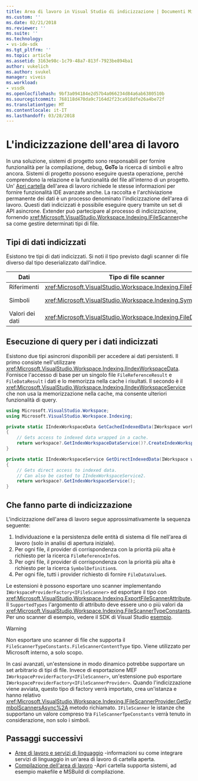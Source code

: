 ```yaml
---
title: Area di lavoro in Visual Studio di indicizzazione | Documenti Microsoft
ms.custom: ''
ms.date: 02/21/2018
ms.reviewer: ''
ms.suite: ''
ms.technology:
- vs-ide-sdk
ms.tgt_pltfrm: ''
ms.topic: article
ms.assetid: 3163e98c-1c79-48a7-813f-7923be894ba1
author: vukelich
ms.author: svukel
manager: viveis
ms.workload:
- vssdk
ms.openlocfilehash: 9bf3a094184e2d57b4a066234d84a6ab6380510b
ms.sourcegitcommit: 768118d470da9c7164d2f23ca918dfe26a4be72f
ms.translationtype: MT
ms.contentlocale: it-IT
ms.lasthandoff: 03/28/2018
---
```

# <a name="workspace-indexing"></a>L'indicizzazione dell'area di lavoro

In una soluzione, sistemi di progetto sono responsabili per fornire funzionalità per la compilazione, debug, **GoTo** la ricerca di simboli e altro ancora. Sistemi di progetto possono eseguire questa operazione, perché comprendono la relazione e la funzionalità del file all'interno di un progetto. Un' [Apri cartella](../ide/develop-code-in-visual-studio-without-projects-or-solutions.md) dell'area di lavoro richiede le stesse informazioni per fornire funzionalità IDE avanzate anche. La raccolta e l'archiviazione permanente dei dati è un processo denominato l'indicizzazione dell'area di lavoro. Questi dati indicizzati è possibile eseguire query tramite un set di API asincrone. Extender può partecipare al processo di indicizzazione, fornendo <xref:Microsoft.VisualStudio.Workspace.Indexing.IFileScanner>che sa come gestire determinati tipi di file.

## <a name="types-of-indexed-data"></a>Tipi di dati indicizzati

Esistono tre tipi di dati indicizzati. Si noti il tipo previsto dagli scanner di file diverso dal tipo deserializzato dall'indice.

|Dati|Tipo di file scanner|Tipo di risultato di query di indice|Tipi correlati|
|--|--|--|--|
|Riferimenti|<xref:Microsoft.VisualStudio.Workspace.Indexing.FileReferenceInfo>|<xref:Microsoft.VisualStudio.Workspace.Indexing.FileReferenceResult>|<xref:Microsoft.VisualStudio.Workspace.Indexing.FileReferenceInfoType>|
|Simboli|<xref:Microsoft.VisualStudio.Workspace.Indexing.SymbolDefinition>|<xref:Microsoft.VisualStudio.Workspace.Indexing.SymbolDefinitionSearchResult>|<xref:Microsoft.VisualStudio.Workspace.Indexing.ISymbolService> deve essere usato al posto della `IIndexWorkspaceService` per le query|
|Valori dei dati|<xref:Microsoft.VisualStudio.Workspace.Indexing.FileDataValue>|<xref:Microsoft.VisualStudio.Workspace.Indexing.FileDataResult`1>||

## <a name="querying-for-indexed-data"></a>Esecuzione di query per i dati indicizzati

Esistono due tipi asincroni disponibili per accedere ai dati persistenti. Il primo consiste nell'utilizzare <xref:Microsoft.VisualStudio.Workspace.Indexing.IIndexWorkspaceData>. Fornisce l'accesso di base per un singolo file `FileReferenceResult` e `FileDataResult` i dati e lo memorizza nella cache i risultati. Il secondo è il <xref:Microsoft.VisualStudio.Workspace.Indexing.IIndexWorkspaceService> che non usa la memorizzazione nella cache, ma consente ulteriori funzionalità di query.

```csharp
using Microsoft.VisualStudio.Workspace;
using Microsoft.VisualStudio.Workspace.Indexing;

private static IIndexWorkspaceData GetCachedIndexedData(IWorkspace workspace)
{
    // Gets access to indexed data wrapped in a cache.
    return workspace?.GetIndexWorkspaceDataService()?.CreateIndexWorkspaceData();
}

private static IIndexWorkspaceService GetDirectIndexedData(IWorkspace workspace)
{
    // Gets direct access to indexed data.
    // Can also be casted to IIndexWorkspaceService2.
    return workspace?.GetIndexWorkspaceService();
}
```

## <a name="participating-in-indexing"></a>Che fanno parte di indicizzazione

L'indicizzazione dell'area di lavoro segue approssimativamente la sequenza seguente:

1. Individuazione e la persistenza delle entità di sistema di file nell'area di lavoro (solo in analisi di apertura iniziale).
1. Per ogni file, il provider di corrispondenza con la priorità più alta è richiesto per la ricerca `FileReferenceInfo`s.
1. Per ogni file, il provider di corrispondenza con la priorità più alta è richiesto per la ricerca `SymbolDefinition`s.
1. Per ogni file, tutti i provider richiesto di fornire `FileDataValue`s.

Le estensioni è possono esportare uno scanner implementando `IWorkspaceProviderFactory<IFileScanner>` ed esportare il tipo con <xref:Microsoft.VisualStudio.Workspace.Indexing.ExportFileScannerAttribute>. Il `SupportedTypes` l'argomento di attributo deve essere uno o più valori da <xref:Microsoft.VisualStudio.Workspace.Indexing.FileScannerTypeConstants>. Per uno scanner di esempio, vedere il SDK di Visual Studio [esempio](https://github.com/Microsoft/VSSDK-Extensibility-Samples/blob/master/Open_Folder_Extensibility/C%23/SymbolScannerSample/TxtFileSymbolScanner.cs).

> [!WARNING]
> Non esportare uno scanner di file che supporta il `FileScannerTypeConstants.FileScannerContentType` tipo. Viene utilizzato per Microsoft interno, a solo scopo.

In casi avanzati, un'estensione in modo dinamico potrebbe supportare un set arbitrario di tipi di file. Invece di esportazione MEF `IWorkspaceProviderFactory<IFileScanner>`, un'estensione può esportare `IWorkspaceProviderFactory<IFileScannerProvider>`. Quando l'indicizzazione viene avviata, questo tipo di factory verrà importato, crea un'istanza e hanno relativo <xref:Microsoft.VisualStudio.Workspace.Indexing.IFileScannerProvider.GetSymbolScannersAsync%2A> metodo richiamato. `IFileScanner` le istanze che supportano un valore compreso tra `FileScannerTpeConstants` verrà tenuto in considerazione, non solo i simboli.

## <a name="next-steps"></a>Passaggi successivi

* [Aree di lavoro e servizi di linguaggio](workspace-language-services.md) -informazioni su come integrare servizi di linguaggio in un'area di lavoro di cartella aperta.
* [Compilazione dell'area di lavoro](workspace-build.md) -Apri cartella supporta sistemi, ad esempio makefile e MSBuild di compilazione.